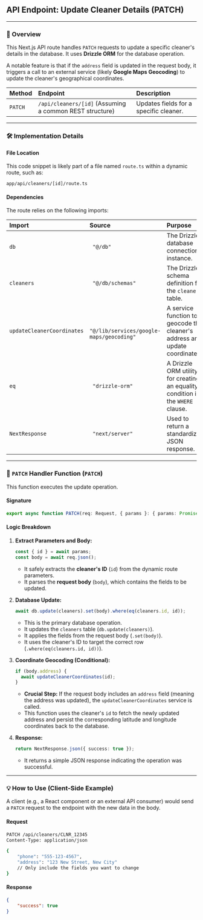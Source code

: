 ## API Endpoint: Update Cleaner Details (PATCH)

-----

### 🚀 Overview

This Next.js API route handles `PATCH` requests to update a specific cleaner's details in the database. It uses **Drizzle ORM** for the database operation.

A notable feature is that if the `address` field is updated in the request body, it triggers a call to an external service (likely **Google Maps Geocoding**) to update the cleaner's geographical coordinates.

| Method | Endpoint | Description |
| :--- | :--- | :--- |
| `PATCH` | `/api/cleaners/[id]` (Assuming a common REST structure) | Updates fields for a specific cleaner. |

-----

### 🛠️ Implementation Details

#### **File Location**

This code snippet is likely part of a file named `route.ts` within a dynamic route, such as:

```
app/api/cleaners/[id]/route.ts
```

#### **Dependencies**

The route relies on the following imports:

| Import | Source | Purpose |
| :--- | :--- | :--- |
| `db` | `  "@/db" ` | The Drizzle database connection instance. |
| `cleaners` | `  "@/db/schemas" ` | The Drizzle schema definition for the `cleaners` table. |
| `updateCleanerCoordinates` | `  "@/lib/services/google-maps/geocoding" ` | A service function to geocode the cleaner's address and update coordinates. |
| `eq` | `  "drizzle-orm" ` | A Drizzle ORM utility for creating an equality condition in the `WHERE` clause. |
| `NextResponse` | `  "next/server" ` | Used to return a standardized JSON response. |

-----

### 📝 `PATCH` Handler Function (`PATCH`)

This function executes the update operation.

#### **Signature**

```typescript
export async function PATCH(req: Request, { params }: { params: Promise<{ id: string }> })
```

#### **Logic Breakdown**

1.  **Extract Parameters and Body:**

    ```typescript
    const { id } = await params;
    const body = await req.json();
    ```

      * It safely extracts the **cleaner's ID** (`id`) from the dynamic route parameters.
      * It parses the **request body** (`body`), which contains the fields to be updated.

2.  **Database Update:**

    ```typescript
    await db.update(cleaners).set(body).where(eq(cleaners.id, id));
    ```

      * This is the primary database operation.
      * It updates the `cleaners` table (`db.update(cleaners)`).
      * It applies the fields from the request body (`.set(body)`).
      * It uses the cleaner's ID to target the correct row (`.where(eq(cleaners.id, id))`).

3.  **Coordinate Geocoding (Conditional):**

    ```typescript
    if (body.address) {
      await updateCleanerCoordinates(id);
    }
    ```

      * **Crucial Step:** If the request body includes an `address` field (meaning the address was updated), the `updateCleanerCoordinates` service is called.
      * This function uses the cleaner's `id` to fetch the newly updated address and persist the corresponding latitude and longitude coordinates back to the database.

4.  **Response:**

    ```typescript
    return NextResponse.json({ success: true });
    ```

      * It returns a simple JSON response indicating the operation was successful.

-----

### 💡 How to Use (Client-Side Example)

A client (e.g., a React component or an external API consumer) would send a `PATCH` request to the endpoint with the new data in the body.

#### **Request**

```bash
PATCH /api/cleaners/CLNR_12345
Content-Type: application/json

{
    "phone": "555-123-4567",
    "address": "123 New Street, New City" 
    // Only include the fields you want to change
}
```

#### **Response**

```json
{
    "success": true
}
```
